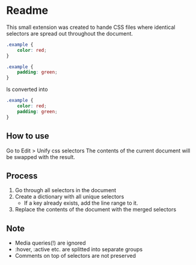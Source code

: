 # Readme
This small extension was created to hande CSS files where identical selectors are spread out throughout the document. 

```css
.example {
    color: red;
}

.example {
    padding: green;
}
```
Is converted into
```css
.example {
    color: red;
    padding: green;
}

```
## How to use
Go to Edit > Unify css selectors
The contents of the current document will be swapped with the result.

## Process
1. Go through all selectors in the document
1. Create a dictionary with all unique selectors
    - If a key already exists, add the line range to it.
1. Replace the contents of the document with the merged selectors

## Note
- Media queries(!) are ignored
- :hover, :active etc. are splitted into separate groups
- Comments on top of selectors are not preserved
